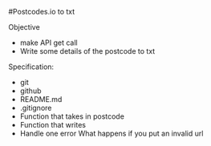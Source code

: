 #Postcodes.io to txt

Objective
- make API get call
- Write some details of the postcode to txt


Specification:
- git
- github
- README.md
- .gitignore
- Function that takes in postcode
- Function that writes
- Handle one error
    What happens if you put an invalid url